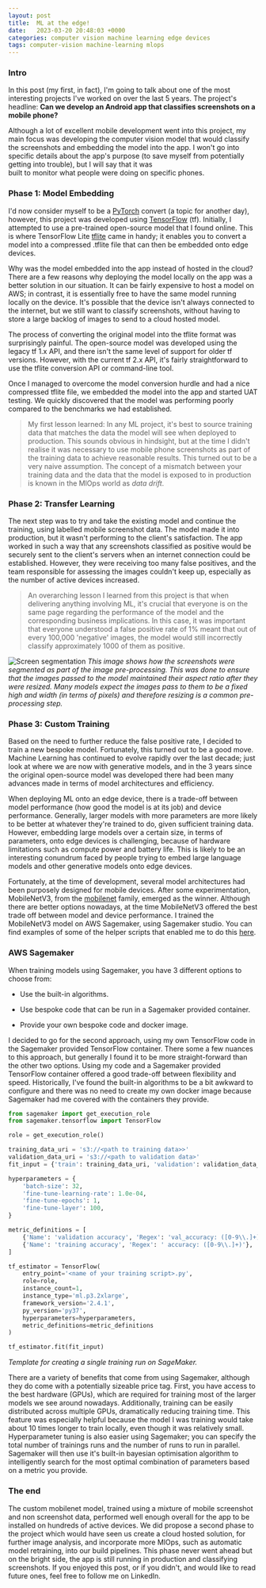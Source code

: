 ```yaml
---
layout: post
title:  ML at the edge!
date:   2023-03-20 20:48:03 +0000
categories: computer vision machine learning edge devices
tags: computer-vision machine-learning mlops
---
```


### Intro

In this post (my first, in fact), I'm going to talk about one of the most interesting projects I've worked on over the
last 5 years. The project's headline: __Can we develop an Android app that classifies screenshots on a mobile phone?__

Although a lot of excellent mobile development went into this project, my main focus was developing the computer 
vision model that would classify the screenshots and embedding the model into the app. I won't go into specific 
details about the app's purpose (to save myself from potentially getting into trouble), but I will say that it was  
built to monitor what people were doing on specific phones.

### Phase 1: Model Embedding

I'd now consider myself to be a [PyTorch][pytorch] convert (a topic for another day), however, this project was developed
using [TensorFlow][tensorflow] (tf). Initially, I attempted to use a pre-trained open-source model that I found online.
This is where TensorFlow Lite [tflite] came in handy; it enables you to convert a 
model into a compressed .tflite file that can then be embedded onto edge devices.

Why was the model embedded into the app instead of hosted in the cloud? There are a few reasons why
deploying the model locally on the app was a better solution in our situation. It can be fairly expensive to host 
a model on AWS; in contrast, it is essentially free to have the same model running locally on the device. It's possible 
that the device isn't always connected to the internet, but we still want to classify screenshots, without having to
store a large backlog of images to send to a cloud hosted model.

[tflite]: https://www.tensorflow.org/lite
[pytorch]: https://pytorch.org/ 
[tensorflow]: https://www.tensorflow.org/ 

The process of converting the original model into the tflite format was surprisingly painful. 
The open-source model was developed using the legacy tf 1.x API, and there isn't the same level of
support for older tf versions. However, with the current tf 2.x API, it's fairly straightforward to 
use the tflite conversion API or command-line tool.

Once I managed to overcome the model conversion hurdle and had a nice compressed tflite file, we embedded the model
into the app and started UAT testing. We quickly discovered that the model was performing poorly 
compared to the benchmarks we had established.

> My first lesson learned: In any ML project, it's best to source training data that matches the data the 
model will see when deployed to production. This sounds obvious in hindsight, but at the time I didn't 
realise it was necessary to use mobile phone screenshots as part of the training data to achieve 
reasonable results. This turned out to be a very naive assumption. The concept of a mismatch between your 
training data and the data that the model is exposed to in production is known in the MlOps world as *data drift*.

### Phase 2: Transfer Learning

The next step was to try and take the existing model and continue the training, using labelled mobile screenshot data. 
The model made it into production, but it wasn't performing to the client's satisfaction. The app worked in 
such a way that any screenshots classified as positive would be securely sent to the client's servers when 
an internet connection could be established. However, they were receiving too many false positives, and 
the team responsible for assessing the images couldn't keep up, especially as the number of active devices increased.

> An overarching lesson I learned from this project is that when delivering anything involving ML, it's crucial 
that everyone is on the same page regarding the performance of the model and the 
corresponding business implications. In this case, it was important that everyone understood 
a false positive rate of 1% meant that out of every 100,000 'negative' images, the model 
would still incorrectly classify approximately 1000 of them as positive. 

![Screen segmentation](mobile-screenshots.png)
*This image shows how the screenshots were segmented as part of the image pre-processing. This was done to 
ensure that the images passed to the model maintained their aspect ratio after they were resized. Many models 
expect the images pass to them to be a fixed high and width (in terms of pixels) and therefore resizing is a 
common pre-processing step.*

### Phase 3: Custom Training

Based on the need to further reduce the false positive rate, I decided to train a new bespoke model. 
Fortunately, this turned out to be a good move. Machine Learning has continued to evolve rapidly over the last decade; 
just look at where we are now with generative models, and in the 3 years since 
the original open-source model was developed there had been many advances made in terms of model architectures and efficiency.

When deploying ML onto an edge device, there is a trade-off between model performance (how good the model is at its job) and device performance. 
Generally, larger models with more parameters are more likely to be better at whatever 
they're trained to do, given sufficient training data. However, embedding large models over a certain size, in 
terms of parameters, onto edge devices is challenging, because of hardware limitations such as compute power and battery life.
This is likely to be an interesting conundrum faced by people trying to embed large language models and other generative models onto edge devices. 

Fortunately, at the time of development, several model architectures had been purposely designed 
for mobile devices. After some experimentation, MobileNetV3, from the [mobilenet][mobilenet] family, emerged as the winner. 
Although there are better options nowadays, at the time MobileNetV3 offered the best trade off between model 
and device performance. I trained the MobileNetV3 model on AWS Sagemaker, using Sagemaker studio. 
You can find examples of some of the helper scripts that enabled me to do this [here][sagemaker-repo].

[mobilenet]:https://keras.io/api/applications/mobilenet/

### AWS Sagemaker

When training models using Sagemaker, you have 3 different options to choose from: 

* Use the built-in algorithms.

* Use bespoke code that can be run in a Sagemaker provided container.

* Provide your own bespoke code and docker image.

I decided to go for the second approach, using my own TensorFlow code in the Sagemaker provided TensorFlow container. 
There some a few nuances to this approach, but generally I found it to be more straight-forward than the other two options. 
Using my code and a Sagemaker provided TensorFlow container offered a good trade-off between flexibility and speed. Historically, 
I've found the built-in algorithms to be a bit awkward to configure and there was no need to create my own docker image
because Sagemaker had me covered with the containers they provide. 

```python
from sagemaker import get_execution_role
from sagemaker.tensorflow import TensorFlow

role = get_execution_role()

training_data_uri = 's3://<path to training data>>'
validation_data_uri = 's3://<path to validation data>'
fit_input = {'train': training_data_uri, 'validation': validation_data_uri}

hyperparameters = {
    'batch-size': 32,
    'fine-tune-learning-rate': 1.0e-04,
    'fine-tune-epochs': 1,
    'fine-tune-layer': 100,
}

metric_definitions = [
    {'Name': 'validation accuracy', 'Regex': 'val_accuracy: ([0-9\\.]+)'},
    {'Name': 'training accuracy', 'Regex': ' accuracy: ([0-9\\.]+)'},
]

tf_estimator = TensorFlow(
    entry_point='<name of your training script>.py',
    role=role,
    instance_count=1,
    instance_type='ml.p3.2xlarge',
    framework_version='2.4.1',
    py_version='py37',
    hyperparameters=hyperparameters,
    metric_definitions=metric_definitions
)

tf_estimator.fit(fit_input)
```
*Template for creating a single training run on SageMaker.*

[sagemaker-repo]:https://github.com/BenhamOT/aws-sagemaker-custom-training-example

There are a variety of benefits that come from using Sagemaker, although they do come with a potentially sizeable price tag. 
First, you have access to the best hardware (GPUs), which are required for training most of the larger models we see around nowadays. 
Additionally, training can be easily distributed across multiple GPUs, dramatically reducing training time.
This feature was especially helpful because the model I was training would take about 10 times longer to train locally,
even though it was relatively small. Hyperparameter tuning is also easier using Sagemaker; you can 
specify the total number of trainings runs and the number of runs to run in parallel. Sagemaker will then
use it's built-in bayesian optimisation algorithm to intelligently search for the most optimal 
combination of parameters based on a metric you provide.

### The end

The custom mobilenet model, trained using a mixture of mobile screenshot and non screenshot data, performed well enough
overall for the app to be installed on hundreds of active devices. We did propose a second phase to the project which would 
have seen us create a cloud hosted solution, for further image analysis, and incorporate more MlOps, such as automatic 
model retraining, into our build pipelines. This phase never went ahead but on the bright side, the app is still
running in production and classifying screenshots. If you enjoyed this post, or if 
you didn't, and would like to read future ones, feel free to follow me on LinkedIn.
